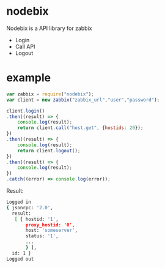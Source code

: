 # nodebix
Nodebix is a API library for zabbix
  - Login
  - Call API
  - Logout

# example

```js
var zabbix = require("nodebix");
var client = new zabbix("zabbix_url","user","password");

client.login()
.then((result) => {
    console.log(result);
    return client.call("host.get", {hostids: 20});
})
.then((result) => {
    console.log(result);
    return client.logout();
})
.then((result) => {
    console.log(result);
})
.catch((error) => console.log(error));
```

Result:

```sh
Logged in
{ jsonrpc: '2.0',
  result:
   [ { hostid: '1',
       proxy_hostid: '0',
       host: 'someserver',
       status: '1',
       ...
       } ],
  id: 1 }
Logged out
```